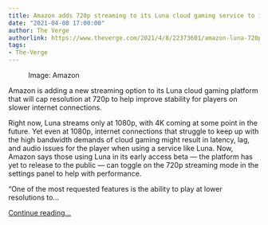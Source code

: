 ```yaml
---
title: Amazon adds 720p streaming to its Luna cloud gaming service to improve stability
date: "2021-04-08 17:00:00"
author: The Verge
authorlink: https://www.theverge.com/2021/4/8/22373601/amazon-luna-720p-streaming-setting-new-feature-cloud-gaming-stability
tags:
- The-Verge
---
```

<figure>
      <img alt="" src="https://cdn.vox-cdn.com/thumbor/x6s55j4YghHo9ijaP6Dbbba6Z78=/150x0:1770x1080/1310x873/cdn.vox-cdn.com/uploads/chorus_image/image/69096222/image.0.0.png" />
        <figcaption>Image: Amazon</figcaption>
    </figure>

  <p id="pk4JBZ">Amazon is adding a new streaming option to its Luna cloud gaming platform that will cap resolution at 720p to help improve stability for players on slower internet connections. </p>
<p id="wo3R24">Right now, Luna streams only at 1080p, with 4K coming at some point in the future. Yet even at 1080p, internet connections that struggle to keep up with the high bandwidth demands of cloud gaming might result in latency, lag, and audio issues for the player when using a service like Luna. Now, Amazon says those using Luna in its early access beta — the platform has yet to release to the public — can toggle on the 720p streaming mode in the settings panel to help with performance.</p>
<p id="Hua8qa">“One of the most requested features is the ability to play at lower resolutions to...</p>
  <p>
    <a href="https://www.theverge.com/2021/4/8/22373601/amazon-luna-720p-streaming-setting-new-feature-cloud-gaming-stability">Continue reading&hellip;</a>
  </p>